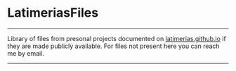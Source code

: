 # LatimeriasFiles

---

Library of files from presonal projects documented on [latimerias.github.io](https://latimerias.github.io/) if they are made publicly available.
For files not present here you can reach me by email.

---






